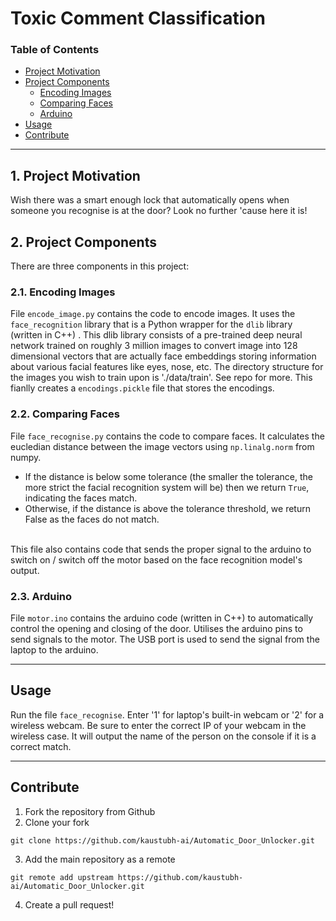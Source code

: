 

# Toxic Comment Classification

### Table of Contents

- [Project Motivation](#motivation)
- [Project Components](#components)
  - [Encoding Images](#encode_image)
  - [Comparing Faces](#compare_face)
  - [Arduino](#arduino)
- [Usage](#usage)
- [Contribute](#contribute)

***

<a id='motivation'></a>

## 1. Project Motivation

Wish there was a smart enough lock that automatically opens when someone you recognise is at the door? Look no further 'cause here it is!

<a id='components'></a>

## 2. Project Components

There are three components in this project:

<a id='encode_image'></a>

### 2.1. Encoding Images

File `encode_image.py` contains the code to encode images. It uses the `face_recognition` library that is a Python wrapper for the `dlib` library (written in C++) . This dlib library consists of a pre-trained deep neural network trained on roughly 3 million images to convert image into 128 dimensional vectors that are actually face embeddings storing information about various facial features like eyes, nose, etc.  The directory structure for the images you wish to train upon is './data/train'. See repo for more. This fianlly creates a `encodings.pickle` file that stores the encodings.

<a id='compare_face'></a>

### 2.2. Comparing Faces

File `face_recognise.py` contains the code to compare faces. It calculates the eucledian distance between the image vectors using `np.linalg.norm` from numpy. 
- If the distance is below some tolerance (the smaller the tolerance, the more strict the facial recognition system will be) then we return `True`, indicating the faces match.
-   Otherwise, if the distance is above the tolerance threshold, we return False as the faces do not match.
<br>
This file also contains code that sends the proper signal to the arduino to switch on / switch off the motor based on the face recognition model's output.

### 2.3. Arduino

File `motor.ino` contains the arduino code (written in C++) to automatically control the opening and closing of the door. Utilises the arduino pins to send signals to the motor. The USB port is used to send the signal from the laptop to the arduino.

***

<a name="usage"/>

## Usage

<a id='local'></a>

Run the file `face_recognise`. Enter '1' for  laptop's built-in webcam or '2' for a wireless webcam. Be sure to enter the correct IP of your webcam in the wireless case. 
It will output the name of the person on the console if it is a correct match.
***

<a name="contribute"/>

## Contribute
1.  Fork the repository from Github
2.  Clone your fork

`git clone https://github.com/kaustubh-ai/Automatic_Door_Unlocker.git`

3.  Add the main repository as a remote

```git remote add upstream https://github.com/kaustubh-ai/Automatic_Door_Unlocker.git```

4.  Create a pull request!
